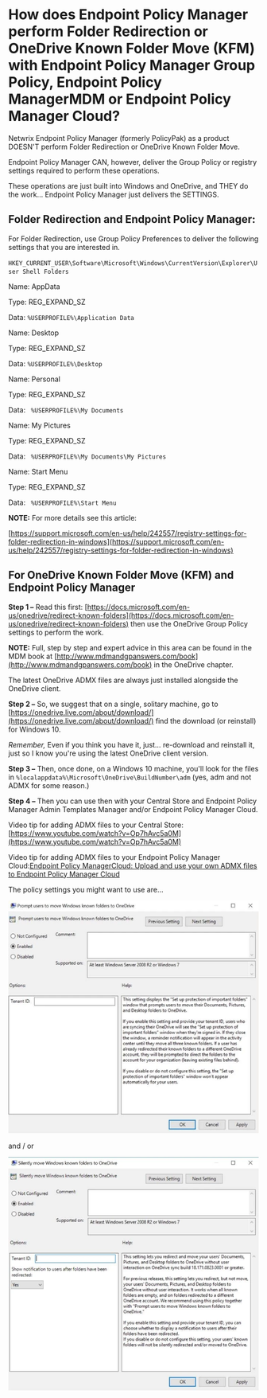 # How does Endpoint Policy Manager perform Folder Redirection or OneDrive Known Folder Move (KFM) with Endpoint Policy Manager Group Policy, Endpoint Policy ManagerMDM or Endpoint Policy Manager Cloud?

Netwrix Endpoint Policy Manager (formerly PolicyPak) as a product DOESN'T perform Folder Redirection
or OneDrive Known Folder Move.

Endpoint Policy Manager CAN, however, deliver the Group Policy or registry settings required to
perform these operations.

These operations are just built into Windows and OneDrive, and THEY do the work… Endpoint Policy
Manager just delivers the SETTINGS.

## Folder Redirection and Endpoint Policy Manager:

For Folder Redirection, use Group Policy Preferences to deliver the following settings that you are
interested in.

`HKEY_CURRENT_USER\Software\Microsoft\Windows\CurrentVersion\Explorer\User Shell Folders`

Name: AppData

Type: REG_EXPAND_SZ

Data: `%USERPROFILE%\Application Data`

Name: Desktop

Type: REG_EXPAND_SZ

Data: `%USERPROFILE%\Desktop`

Name: Personal

Type: REG_EXPAND_SZ

Data: ` %USERPROFILE%\My Documents`

Name: My Pictures

Type: REG_EXPAND_SZ

Data: ` %USERPROFILE%\My Documents\My Pictures`

Name: Start Menu

Type: REG_EXPAND_SZ

Data: ` %USERPROFILE%\Start Menu`

**NOTE:** For more details see this article:

[https://support.microsoft.com/en-us/help/242557/registry-settings-for-folder-redirection-in-windows](https://support.microsoft.com/en-us/help/242557/registry-settings-for-folder-redirection-in-windows)

## For OneDrive Known Folder Move (KFM) and Endpoint Policy Manager

**Step 1 –** Read this first:
[https://docs.microsoft.com/en-us/onedrive/redirect-known-folders](https://docs.microsoft.com/en-us/onedrive/redirect-known-folders)
then use the OneDrive Group Policy settings to perform the work.

**NOTE:** Full, step by step and expert advice in this area can be found in the MDM book at
[http://www.mdmandgpanswers.com/book](http://www.mdmandgpanswers.com/book) in the OneDrive chapter.

The latest OneDrive ADMX files are always just installed alongside the OneDrive client.

**Step 2 –** So, we suggest that on a single, solitary machine, go to
[https://onedrive.live.com/about/download/](https://onedrive.live.com/about/download/) find the
download (or reinstall) for Windows 10.

_Remember,_ Even if you think you have it, just… re-download and reinstall it, just so I know you're
using the latest OneDrive client version.

**Step 3 –** Then, once done, on a Windows 10 machine, you'll look for the files in
`%localappdata%\Microsoft\OneDrive\BuildNumber\adm` (yes, adm and not ADMX for some reason.)

**Step 4 –** Then you can use then with your Central Store and Endpoint Policy Manager Admin
Templates Manager and/or Endpoint Policy Manager Cloud.

Video tip for adding ADMX files to your Central Store:
[https://www.youtube.com/watch?v=Op7hAvc5a0M](https://www.youtube.com/watch?v=Op7hAvc5a0M)

Video tip for adding ADMX files to your Endpoint Policy Manager
Cloud:[Endpoint Policy ManagerCloud: Upload and use your own ADMX files to Endpoint Policy Manager Cloud](../video/cloud/admxfiles.md)

The policy settings you might want to use are…

![590_1_img-1](../../../../static/img/product_docs/policypak/policypak/tips/590_1_img-1.webp)

and / or

![590_2_img-2](../../../../static/img/product_docs/policypak/policypak/tips/590_2_img-2.webp)
